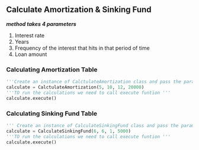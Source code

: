 ## Calculate Amortization & Sinking Fund

**_method takes 4 parameters_**

1. Interest rate
2. Years
3. Frequency of the interest that hits in that period of time
4. Loan amount

### Calculating Amortization Table

```python
'''Create an instance of CalctulateAmortization class and pass the parameters as intergers '''
calculate = CalctulateAmortization(5, 10, 12, 20000)
'''TO run the calculations we need to call execute funtion '''
calculate.execute()

```

### Calculating Sinking Fund Table

```python
''' Create an instance of CalculateSinkingFund class and pass the parameters as integers'''
calculate = CalculateSinkingFund(6, 6, 1, 5000)
'''TO run the calculations we need to call execute funtion '''
calculate.execute()
```
